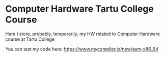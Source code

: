 # Computer Hardware Tartu College Course
Here I store, probably, temporarily, my HW related to Computer Hardware course at Tartu College

You can test my code here: https://www.mycompiler.io/new/asm-x86_64
